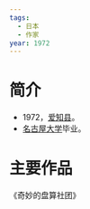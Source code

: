 ```yaml
---
tags:
  - 日本
  - 作家
year: 1972
---
```

# 简介

- 1972，[爱知县](爱知县.md)。
- [名古屋大学](名古屋大学.md)毕业。
# 主要作品

《奇妙的盘算社团》